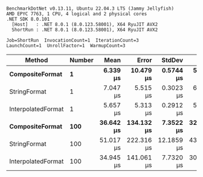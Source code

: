 ```

BenchmarkDotNet v0.13.11, Ubuntu 22.04.3 LTS (Jammy Jellyfish)
AMD EPYC 7763, 1 CPU, 4 logical and 2 physical cores
.NET SDK 8.0.101
  [Host]   : .NET 8.0.1 (8.0.123.58001), X64 RyuJIT AVX2
  ShortRun : .NET 8.0.1 (8.0.123.58001), X64 RyuJIT AVX2

Job=ShortRun  InvocationCount=1  IterationCount=3  
LaunchCount=1  UnrollFactor=1  WarmupCount=3  

```
| Method             | Number | Mean      | Error      | StdDev     | Min       | Max       | Allocated |
|------------------- |------- |----------:|-----------:|-----------:|----------:|----------:|----------:|
| **CompositeFormat**    | **1**      |  **6.339 μs** |  **10.479 μs** |  **0.5744 μs** |  **5.882 μs** |  **6.984 μs** |     **872 B** |
| StringFormat       | 1      |  7.047 μs |   5.515 μs |  0.3023 μs |  6.843 μs |  7.394 μs |     896 B |
| InterpolatedFormat | 1      |  5.657 μs |   5.313 μs |  0.2912 μs |  5.359 μs |  5.941 μs |     872 B |
| **CompositeFormat**    | **100**    | **36.642 μs** | **134.132 μs** |  **7.3522 μs** | **32.090 μs** | **45.123 μs** |   **14336 B** |
| StringFormat       | 100    | 51.017 μs | 222.316 μs | 12.1859 μs | 43.856 μs | 65.088 μs |   16736 B |
| InterpolatedFormat | 100    | 34.945 μs | 141.061 μs |  7.7320 μs | 30.356 μs | 43.872 μs |   14336 B |
